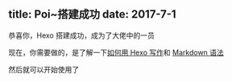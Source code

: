 title: Poi~搭建成功
date: 2017-7-1
---
恭喜你，Hexo 搭建成功，成为了大佬中的一员

现在，你需要做的，是了解一下[如何用 Hexo 写作](https://github.com/MoeYi/Netlify-Hexo/wiki/Writing)和 [Markdown 语法](http://www.jianshu.com/p/7a5b4d5696a8)

然后就可以开始使用了